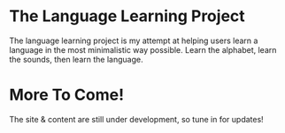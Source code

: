 # The Language Learning Project
The language learning project is my attempt at helping users learn a language 
in the most minimalistic way possible. Learn the alphabet, learn the sounds, 
then learn the language.

# More To Come!
The site & content are still under development, so tune in for updates!